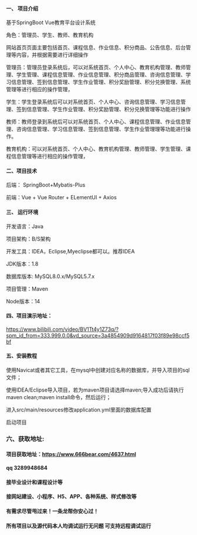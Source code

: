 

#### 一、 项目介绍
基于SpringBoot Vue教育平台设计系统

角色：管理员、学生、教师、教育机构

网站首页页面主要包括首页、课程信息、作业信息、积分商品、公告信息、后台管理等内容，并根据需要进行详细操作

管理员：管理员登录系统后，可以对系统首页、个人中心、教育机构管理、教师管理、学生管理、课程信息管理、作业信息管理、积分商品管理、咨询信息管理、学习信息管理、签到信息管理、学生作业管理、积分奖励管理、积分兑换管理、系统管理等进行相应的操作管理，

学生：学生登录系统后可以对系统首页、个人中心、咨询信息管理、学习信息管理、签到信息管理、学生作业管理、积分奖励管理、积分兑换管理等功能进行操作

教师：教师登录到系统后可以对系统首页、个人中心、课程信息管理、作业信息管理、咨询信息管理、学习信息管理、签到信息管理、学生作业管理理等功能进行操作。

教育机构：可以对系统首页、个人中心、教育机构管理、教师管理、学生管理、课程信息管理等进行相应的操作管理，
#### 二、项目技术
后端： SpringBoot+Mybatis-Plus

前端：Vue + Vue Router + ELementUI + Axios

#### 三、 运行环境
开发语言：Java

项目架构：B/S架构

开发工具：IDEA，Eclipse,Myeclipse都可以。推荐IDEA

JDK版本：1.8

数据库版本: MySQL8.0.x/MySQL5.7.x

项目管理：Maven

Node版本：14

#### 四、项目演示地址：

https://www.bilibili.com/video/BV1Tt4y1Z73q/?spm_id_from=333.999.0.0&vd_source=3a4854909d9164817f03f89e98ccf5bf

#### 五、安装教程
使用Navicat或者其它工具，在mysql中创建对应名称的数据库，并导入项目的sql文件；

使用IDEA/Eclipse导入项目，若为maven项目请选择maven;导入成功后请执行maven clean;maven install命令，然后运行；

进入src/main/resources修改application.yml里面的数据库配置

启动项目


### 六、获取地址:
#### 项目获取地址：https://www.666bear.com/4637.html
#### qq 3289948684
#### 接毕业设计和课程设计等
#### 接网站建设、小程序、H5、APP、各种系统、样式修改等
#### 有需求尽管甩过来！一条龙帮你安心过！
#### 所有项目以及源代码本人均调试运行无问题 可支持远程调试运行




